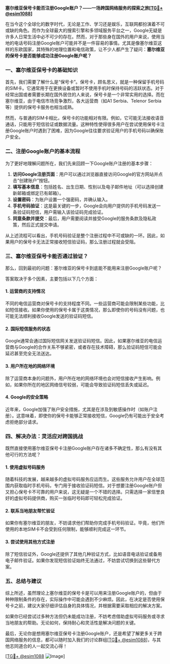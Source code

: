 **塞尔维亚保号卡能否注册Google账户？——一场跨国网络服务的探索之旅[[TG💪+ @esim1088](https://t.me/s/esim1088)]**

在当今这个全球化的数字时代，无论是工作、学习还是娱乐，互联网都扮演着不可或缺的角色。而作为全球最大的搜索引擎和多领域服务平台之一，Google无疑是许多人日常生活中必不可少的存在。然而，对于那些身在国外的用户来说，使用当地的电话号码注册Google账户可能并不是一件容易的事情。尤其是像塞尔维亚这样的东欧国家，其特殊的地理位置和电信政策，让不少人都产生了疑问：**塞尔维亚的保号卡是否能够成功注册Google账户呢？**

### **一、塞尔维亚保号卡的基础知识**

首先，我们需要了解什么是“保号卡”。保号卡，顾名思义，就是一种保留手机号码的SIM卡。它通常用于在更换设备或暂时不使用手机时保持号码的活跃状态。对于经常出国或者需要长期在国外居住的人来说，保号卡是一个非常实用的选择。而在塞尔维亚，由于电信市场竞争激烈，各大运营商（如A1 Serbia、Telenor Serbia等）提供的保号卡服务也相当成熟。

然而，与普通的SIM卡相比，保号卡的功能相对有限。例如，它可能无法接收语音通话，只能用于短信验证或数据流量。这种特性使得很多用户在尝试使用保号卡注册Google账户时遇到了困难，因为Google往往要求验证用户的手机号码以确保账户安全。

### **二、注册Google账户的基本流程**

为了更好地理解问题所在，我们先来回顾一下Google账户注册的基本步骤：

1. **访问Google注册页面**：用户可以通过浏览器直接访问Google的官方网站并点击“创建账户”按钮。
2. **填写基本信息**：包括姓名、出生日期、性别以及电子邮件地址（可以选择创建新邮箱或绑定已有邮箱）。
3. **设置密码**：为账户设置一个强密码，并确认输入。
4. **手机号码验证**：这是最关键的一步，Google会向用户提供的手机号码发送一条验证码短信，用户需输入该验证码完成验证。
5. **同意条款并提交**：最后，用户需要阅读并接受Google的服务条款及隐私政策，然后正式提交申请。

从上述流程可以看出，手机号码验证是整个注册过程中不可或缺的一环。因此，如果用户的保号卡无法正常接收短信验证码，那么注册过程就会受阻。

### **三、塞尔维亚保号卡能否通过验证？**

那么，回到最初的问题：塞尔维亚的保号卡到底能不能用来注册Google账户呢？

答案取决于多个因素，主要包括以下几个方面：

#### 1. **运营商的支持情况**
不同的电信运营商对保号卡的支持程度不同。一些运营商可能会限制某些功能，比如短信接收。如果你使用的保号卡属于这类情况，那么即使你的号码没有问题，也可能无法顺利接收Google发送的验证码短信。

#### 2. **国际短信服务的状态**
Google通常会通过国际短信网关发送验证码短信。因此，如果塞尔维亚的电信运营商与Google的合作关系不够紧密，或者存在技术障碍，那么验证码短信可能会延迟甚至完全无法送达。

#### 3. **用户所在地的网络环境**
除了运营商本身的问题外，用户所在地的网络环境也会对短信接收产生影响。例如，如果你所在的地区网络信号较弱，可能会导致验证码短信丢失或延迟。

#### 4. **Google的安全策略**
近年来，Google加强了账户安全措施，尤其是在涉及到敏感操作时（如账户注册）。这意味着，即使你的保号卡能够正常接收短信，Google仍有可能出于安全考虑拒绝部分请求。

### **四、解决办法：灵活应对跨国挑战**

既然直接使用塞尔维亚保号卡注册Google账户存在诸多不确定性，那么有没有其他可行的方法呢？

#### 1. **使用虚拟号码服务**
随着科技的发展，越来越多的虚拟号码服务应运而生。这些服务允许用户在全球范围内获取临时手机号码，专门用于接收验证码短信。对于想要注册Google账户但又担心保号卡不可靠的用户来说，这无疑是一个不错的选择。只需选择一家信誉良好的虚拟号码提供商，购买一张临时号码即可轻松完成验证。

#### 2. **联系当地朋友帮忙验证**
如果你有塞尔维亚的朋友，不妨请求他们帮助你完成手机号码验证。毕竟，他们所使用的本地SIM卡不会受到任何限制，能够顺利完成这一环节。

#### 3. **尝试使用其他方式注册**
除了短信验证外，Google还提供了其他几种验证方式，比如语音电话验证或备用电子邮件验证。如果你发现短信验证始终无法通过，不妨尝试切换到这些替代方案。

### **五、总结与建议**

综上所述，虽然理论上塞尔维亚的保号卡是可以用来注册Google账户的，但由于种种限制条件的存在，实际操作中可能会遇到不少麻烦。因此，在决定是否使用保号卡之前，建议大家仔细评估自身的具体情况，并根据需要采取相应的解决方案。

如果你已经尝试过多种方法但仍未能成功注册，不妨考虑借助虚拟号码服务或寻求当地朋友的帮助。无论如何，保持耐心和灵活性是解决问题的关键。

最后，无论你是想用塞尔维亚保号卡注册Google账户，还是希望了解更多关于跨国网络服务的信息，都可以随时加入我们的讨论群组[[TG💪+ @esim1088](https://t.me/s/esim1088)]，与其他志同道合的人一起交流心得！

[[TG💪+ @esim1088](https://t.me/s/esim1088) ![Image](https://i.postimg.cc/4NQfJmqS/Snipaste-2025-05-13-00-14-12.png)]